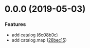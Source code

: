 <a name="0.0.0"></a>
# 0.0.0 (2019-05-03)


### Features

* add catalog ([6c08b0c](https://github.com/kei-ito/maxi/commit/6c08b0c))
* add catalog.map ([28bec15](https://github.com/kei-ito/maxi/commit/28bec15))



